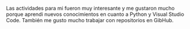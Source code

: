 Las actividades para mi fueron muy interesante y me gustaron mucho porque aprendi nuevos conocimientos en cuanto a Python y Visual Studio Code. También me gusto mucho trabajar con repositorios en GibHub.

